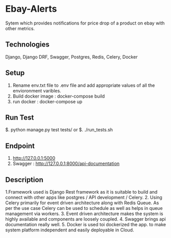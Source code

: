 # Ebay-Alerts
Sytem which provides notifications for price drop of a product on ebay with other metrics.

## Technologies
Django, Django DRF, Swagger, Postgres, Redis, Celery, Docker

## Setup
1. Rename env.txt file to .env file and add appropriate values of all the envioronment varibles.
2. Build docker image : docker-compose build
3. run docker : docker-compose up


## Run Test
$. python manage.py test tests/
or 
$. ./run_tests.sh


## Endpoint
1. http://127.0.0.1:5000
2. Swagger : http://127.0.0.1:8000/api-documentation


## Description

1.Framework used is Django Rest framework as it is suitable to build and connect with other apps like postgres / API development / Celery.
2. Using Celery primarily for event driven architecture along with Redis Queue. As per the use case Celery can be used to schedule as well as helps in queue management via workers.
3. Event driven architecture makes the system is highly available and components are loosely coupled. 
4. Swagger brings api documentation really well.
5. Docker is used toi dockerized the app. to make system platform independent and easily deployable in Cloud.


